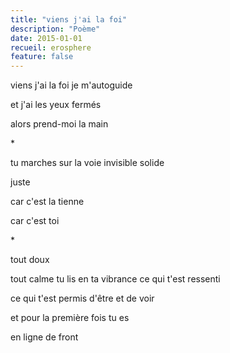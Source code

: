 ```yaml
---
title: "viens j'ai la foi"
description: "Poème"
date: 2015-01-01
recueil: erosphere
feature: false
---
```


viens j'ai la foi
je m'autoguide

et j'ai les yeux fermés

alors prend-moi la main

\*

tu marches sur la voie invisible
solide

juste

car c'est la tienne

car c'est toi

\*

tout doux

tout calme tu lis
en ta vibrance ce qui t'est ressenti

ce qui t'est permis d'être et de voir

et pour la première fois
tu es

en ligne de front
